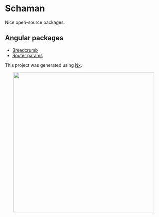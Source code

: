 # Schaman

Nice open-source packages.

## Angular packages

- [Breadcrumb](packages/angular/breadcrumb/README.md)
- [Router params](packages/angular/router-params/README.md)

This project was generated using [Nx](https://nx.dev).

<p style="text-align: center;"><img src="https://raw.githubusercontent.com/nrwl/nx/master/images/nx-logo.png" width="450"></p>
